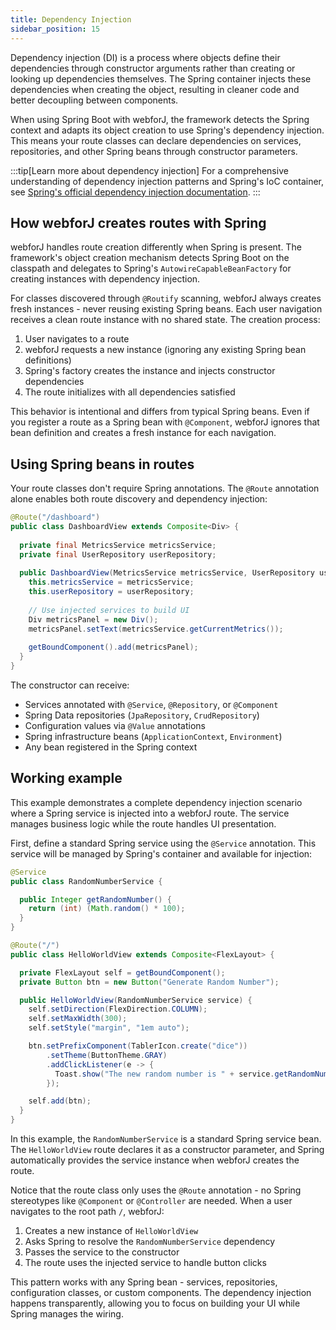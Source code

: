 ```yaml
---
title: Dependency Injection  
sidebar_position: 15
---
```


Dependency injection (DI) is a process where objects define their dependencies through constructor arguments rather than creating or looking up dependencies themselves. The Spring container injects these dependencies when creating the object, resulting in cleaner code and better decoupling between components.

When using Spring Boot with webforJ, the framework detects the Spring context and adapts its object creation to use Spring's dependency injection. This means your route classes can declare dependencies on services, repositories, and other Spring beans through constructor parameters.

:::tip[Learn more about dependency injection]
For a comprehensive understanding of dependency injection patterns and Spring's IoC container, see [Spring's official dependency injection documentation](https://docs.spring.io/spring-framework/reference/core/beans/dependencies/factory-collaborators.html).
:::

## How webforJ creates routes with Spring

webforJ handles route creation differently when Spring is present. The framework's object creation mechanism detects Spring Boot on the classpath and delegates to Spring's `AutowireCapableBeanFactory` for creating instances with dependency injection.

For classes discovered through `@Routify` scanning, webforJ always creates fresh instances - never reusing existing Spring beans. Each user navigation receives a clean route instance with no shared state. The creation process:

1. User navigates to a route
2. webforJ requests a new instance (ignoring any existing Spring bean definitions)
3. Spring's factory creates the instance and injects constructor dependencies
4. The route initializes with all dependencies satisfied

This behavior is intentional and differs from typical Spring beans. Even if you register a route as a Spring bean with `@Component`, webforJ ignores that bean definition and creates a fresh instance for each navigation.

## Using Spring beans in routes

Your route classes don't require Spring annotations. The `@Route` annotation alone enables both route discovery and dependency injection:

```java
@Route("/dashboard")
public class DashboardView extends Composite<Div> {
  
  private final MetricsService metricsService;
  private final UserRepository userRepository;
  
  public DashboardView(MetricsService metricsService, UserRepository userRepository) {
    this.metricsService = metricsService;
    this.userRepository = userRepository;
    
    // Use injected services to build UI
    Div metricsPanel = new Div();
    metricsPanel.setText(metricsService.getCurrentMetrics());
    
    getBoundComponent().add(metricsPanel);
  }
}
```

The constructor can receive:
- Services annotated with `@Service`, `@Repository`, or `@Component`
- Spring Data repositories (`JpaRepository`, `CrudRepository`)
- Configuration values via `@Value` annotations
- Spring infrastructure beans (`ApplicationContext`, `Environment`)
- Any bean registered in the Spring context

## Working example

This example demonstrates a complete dependency injection scenario where a Spring service is injected into a webforJ route. The service manages business logic while the route handles UI presentation.

First, define a standard Spring service using the `@Service` annotation. This service will be managed by Spring's container and available for injection:

```java title="RandomNumberService.java"
@Service
public class RandomNumberService {

  public Integer getRandomNumber() {
    return (int) (Math.random() * 100);
  }
}
```

```java title="HelloWorldView.java"
@Route("/")
public class HelloWorldView extends Composite<FlexLayout> {

  private FlexLayout self = getBoundComponent();
  private Button btn = new Button("Generate Random Number");

  public HelloWorldView(RandomNumberService service) {
    self.setDirection(FlexDirection.COLUMN);
    self.setMaxWidth(300);
    self.setStyle("margin", "1em auto");

    btn.setPrefixComponent(TablerIcon.create("dice"))
        .setTheme(ButtonTheme.GRAY)
        .addClickListener(e -> {
          Toast.show("The new random number is " + service.getRandomNumber(), Theme.SUCCESS);
        });

    self.add(btn);
  }
}
```

In this example, the `RandomNumberService` is a standard Spring service bean. The `HelloWorldView` route declares it as a constructor parameter, and Spring automatically provides the service instance when webforJ creates the route.

Notice that the route class only uses the `@Route` annotation - no Spring stereotypes like `@Component` or `@Controller` are needed. When a user navigates to the root path `/`, webforJ:

1. Creates a new instance of `HelloWorldView` 
2. Asks Spring to resolve the `RandomNumberService` dependency
3. Passes the service to the constructor
4. The route uses the injected service to handle button clicks

This pattern works with any Spring bean - services, repositories, configuration classes, or custom components. The dependency injection happens transparently, allowing you to focus on building your UI while Spring manages the wiring.